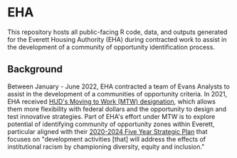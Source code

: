 # EHA

This repository hosts all public-facing R code, data, and outputs generated for the Everett Housing Authority (EHA) during contracted work to assist in the development of a community of opportunity identification process.

## Background

Between January - June 2022, EHA contracted a team of Evans Analysts to assist in the development of a communities of opportunity criteria. In 2021, EHA received [HUD's Moving to Work (MTW) designation](https://www.hud.gov/mtw), which allows them more flexibility with federal dollars and the opportunity to design and test innovative strategies. Part of EHA's effort under MTW is to explore potential of identifying community of opportunity zones within Everett, particular aligned with their [2020-2024 Five Year Strategic Plan](http://www.evha.org/sites/default/files/page_attachments/wa006v02.pdf) that focuses on "development activities [that] will address the effects of institutional racism by championing diversity, equity and inclusion." 



